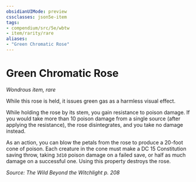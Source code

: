 ```yaml
---
obsidianUIMode: preview
cssclasses: json5e-item
tags:
- compendium/src/5e/wbtw
- item/rarity/rare
aliases: 
- "Green Chromatic Rose"
---
```

# Green Chromatic Rose
*Wondrous item, rare*  


While this rose is held, it issues green gas as a harmless visual effect.

While holding the rose by its stem, you gain resistance to poison damage. If you would take more than 10 poison damage from a single source (after applying the resistance), the rose disintegrates, and you take no damage instead.

As an action, you can blow the petals from the rose to produce a 20-foot cone of poison. Each creature in the cone must make a DC 15 Constitution saving throw, taking `3d10` poison damage on a failed save, or half as much damage on a successful one. Using this property destroys the rose.

*Source: The Wild Beyond the Witchlight p. 208*